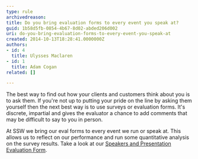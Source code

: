 ```yaml
---
type: rule
archivedreason: 
title: Do you bring evaluation forms to every event you speak at?
guid: 1b58d5fb-0854-4b67-8d02-abded206d002
uri: do-you-bring-evaluation-forms-to-every-event-you-speak-at
created: 2014-10-13T18:28:41.0000000Z
authors:
- id: 4
  title: Ulysses Maclaren
- id: 1
  title: Adam Cogan
related: []

---
```


The best way to find out how your clients and customers think about you is to ask them. If you're not up to putting your pride on the line by asking them yourself then the next best way is to use surveys or evaluation forms. It's discrete, impartial and gives the evaluator a chance to add comments that may be difficult to say to you in person.

<!--endintro-->

At SSW we bring our eval forms to every event we run or speak at. This allows us to reflect on our performance and run some quantitative analysis on the survey results. Take a look at our [Speakers and Presentation Evaluation Form](https&#58;//www.ssw.com.au/ssw/standards/forms/SSWEvaluationSurvey.pdf).
